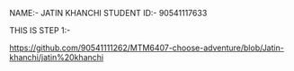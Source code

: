 NAME:- JATIN KHANCHI
STUDENT ID:- 90541117633

THIS IS STEP 1:-

https://github.com/90541111262/MTM6407-choose-adventure/blob/Jatin-khanchi/jatin%20khanchi
